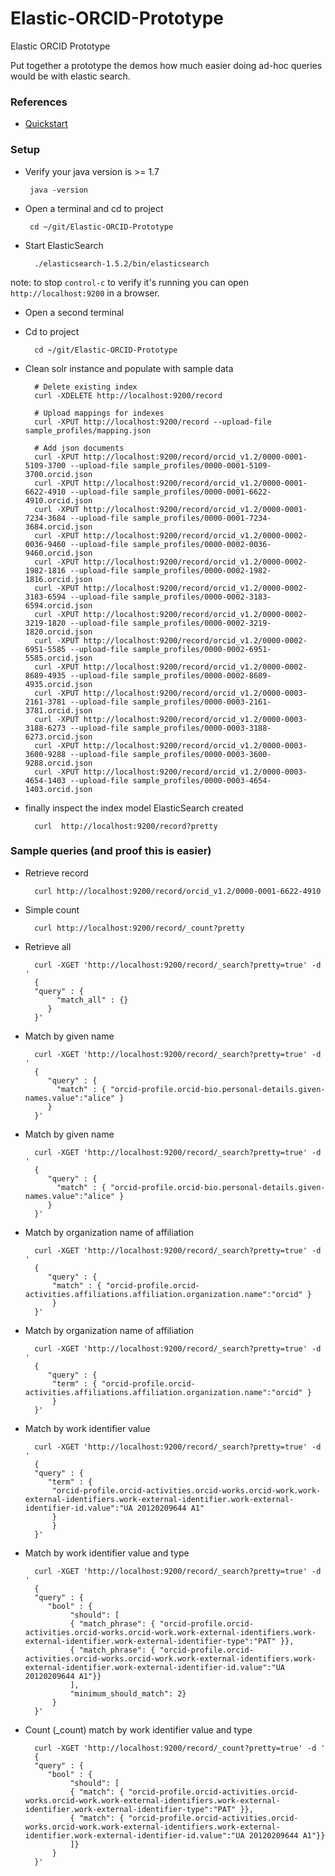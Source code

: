 # Elastic-ORCID-Prototype
Elastic ORCID Prototype

Put together a prototype the demos how much easier doing ad-hoc queries would be with elastic search.

### References 

* [Quickstart](http://www.elasticsearchtutorial.com/elasticsearch-in-5-minutes.html#Install)


### Setup

*  Verify your java version is >= 1.7

        java -version

*  Open a terminal and cd to project

        cd ~/git/Elastic-ORCID-Prototype

* Start ElasticSearch

        ./elasticsearch-1.5.2/bin/elasticsearch

note: to stop `control-c` to verify it's running you can open `http://localhost:9200` in a browser.

* Open a second terminal

* Cd to project

        cd ~/git/Elastic-ORCID-Prototype
        
* Clean solr instance and populate with sample data

        # Delete existing index
        curl -XDELETE http://localhost:9200/record

        # Upload mappings for indexes
        curl -XPUT http://localhost:9200/record --upload-file sample_profiles/mapping.json

        # Add json documents        
        curl -XPUT http://localhost:9200/record/orcid_v1.2/0000-0001-5109-3700 --upload-file sample_profiles/0000-0001-5109-3700.orcid.json
        curl -XPUT http://localhost:9200/record/orcid_v1.2/0000-0001-6622-4910 --upload-file sample_profiles/0000-0001-6622-4910.orcid.json
        curl -XPUT http://localhost:9200/record/orcid_v1.2/0000-0001-7234-3684 --upload-file sample_profiles/0000-0001-7234-3684.orcid.json
        curl -XPUT http://localhost:9200/record/orcid_v1.2/0000-0002-0036-9460 --upload-file sample_profiles/0000-0002-0036-9460.orcid.json
        curl -XPUT http://localhost:9200/record/orcid_v1.2/0000-0002-1982-1816 --upload-file sample_profiles/0000-0002-1982-1816.orcid.json
        curl -XPUT http://localhost:9200/record/orcid_v1.2/0000-0002-3183-6594 --upload-file sample_profiles/0000-0002-3183-6594.orcid.json
        curl -XPUT http://localhost:9200/record/orcid_v1.2/0000-0002-3219-1820 --upload-file sample_profiles/0000-0002-3219-1820.orcid.json
        curl -XPUT http://localhost:9200/record/orcid_v1.2/0000-0002-6951-5585 --upload-file sample_profiles/0000-0002-6951-5585.orcid.json
        curl -XPUT http://localhost:9200/record/orcid_v1.2/0000-0002-8689-4935 --upload-file sample_profiles/0000-0002-8689-4935.orcid.json
        curl -XPUT http://localhost:9200/record/orcid_v1.2/0000-0003-2161-3781 --upload-file sample_profiles/0000-0003-2161-3781.orcid.json
        curl -XPUT http://localhost:9200/record/orcid_v1.2/0000-0003-3188-6273 --upload-file sample_profiles/0000-0003-3188-6273.orcid.json
        curl -XPUT http://localhost:9200/record/orcid_v1.2/0000-0003-3600-9288 --upload-file sample_profiles/0000-0003-3600-9288.orcid.json
        curl -XPUT http://localhost:9200/record/orcid_v1.2/0000-0003-4654-1403 --upload-file sample_profiles/0000-0003-4654-1403.orcid.json

* finally inspect the index model ElasticSearch created

        curl  http://localhost:9200/record?pretty
        
### Sample queries (and proof this is easier)

* Retrieve record

        curl http://localhost:9200/record/orcid_v1.2/0000-0001-6622-4910

* Simple count

        curl http://localhost:9200/record/_count?pretty
        
* Retrieve all 

        curl -XGET 'http://localhost:9200/record/_search?pretty=true' -d '
        {
       	"query" : { 
             "match_all" : {} 
           }
        }'        
        
* Match by given name

        curl -XGET 'http://localhost:9200/record/_search?pretty=true' -d '
        { 
           "query" : { 
             "match" : { "orcid-profile.orcid-bio.personal-details.given-names.value":"alice" }
           } 
        }'


* Match by given name
 
        curl -XGET 'http://localhost:9200/record/_search?pretty=true' -d '
        { 
           "query" : { 
             "match" : { "orcid-profile.orcid-bio.personal-details.given-names.value":"alice" }
           } 
        }'

* Match by organization name of affiliation 

        curl -XGET 'http://localhost:9200/record/_search?pretty=true' -d '
        { 
           "query" : { 
            "match" : { "orcid-profile.orcid-activities.affiliations.affiliation.organization.name":"orcid" }
        	} 
        }' 


* Match by organization name of affiliation 

        curl -XGET 'http://localhost:9200/record/_search?pretty=true' -d '
        { 
           "query" : { 
            "term" : { "orcid-profile.orcid-activities.affiliations.affiliation.organization.name":"orcid" }
        	} 
        }' 


* Match by work identifier value 

        curl -XGET 'http://localhost:9200/record/_search?pretty=true' -d '
        { 
        "query" : { 
           "term" : { 
            "orcid-profile.orcid-activities.orcid-works.orcid-work.work-external-identifiers.work-external-identifier.work-external-identifier-id.value":"UA 20120209644 A1"
        	} 
        	}
        }' 


* Match by work identifier value and type

        curl -XGET 'http://localhost:9200/record/_search?pretty=true' -d '
        { 
        "query" : { 
           "bool" : { 
            	"should": [
              	{ "match_phrase": { "orcid-profile.orcid-activities.orcid-works.orcid-work.work-external-identifiers.work-external-identifier.work-external-identifier-type":"PAT" }},
              	{ "match_phrase": { "orcid-profile.orcid-activities.orcid-works.orcid-work.work-external-identifiers.work-external-identifier.work-external-identifier-id.value":"UA 20120209644 A1"}}
            	],
            	"minimum_should_match": 2}
        	}
        }' 
 

* Count (_count) match by work identifier value and type

        curl -XGET 'http://localhost:9200/record/_count?pretty=true' -d '
        { 
        "query" : { 
           "bool" : { 
            	"should": [
              	{ "match": { "orcid-profile.orcid-activities.orcid-works.orcid-work.work-external-identifiers.work-external-identifier.work-external-identifier-type":"PAT" }},
              	{ "match": { "orcid-profile.orcid-activities.orcid-works.orcid-work.work-external-identifiers.work-external-identifier.work-external-identifier-id.value":"UA 20120209644 A1"}}
            	]}
        	}
        }' 
        

     
